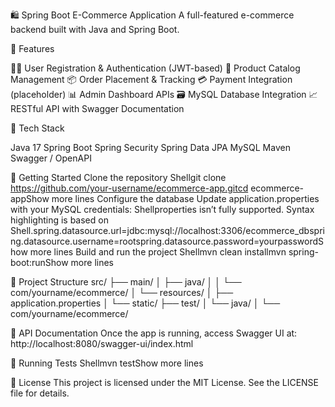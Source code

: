 🛍️ Spring Boot E-Commerce Application
A full-featured e-commerce backend built with Java and Spring Boot.

📌 Features

🧑‍💼 User Registration & Authentication (JWT-based)
🛒 Product Catalog Management
📦 Order Placement & Tracking
💳 Payment Integration (placeholder)
📊 Admin Dashboard APIs
🗃️ MySQL Database Integration
📈 RESTful API with Swagger Documentation


🧰 Tech Stack

Java 17
Spring Boot
Spring Security
Spring Data JPA
MySQL
Maven
Swagger / OpenAPI


🚀 Getting Started
Clone the repository
Shellgit clone https://github.com/your-username/ecommerce-app.gitcd ecommerce-appShow more lines
Configure the database
Update application.properties with your MySQL credentials:
Shellproperties isn’t fully supported. Syntax highlighting is based on Shell.spring.datasource.url=jdbc:mysql://localhost:3306/ecommerce_dbspring.datasource.username=rootspring.datasource.password=yourpasswordShow more lines
Build and run the project
Shellmvn clean installmvn spring-boot:runShow more lines

📂 Project Structure
src/
├── main/
│   ├── java/
│   │   └── com/yourname/ecommerce/
│   └── resources/
│       ├── application.properties
│       └── static/
├── test/
│   └── java/
│       └── com/yourname/ecommerce/


📄 API Documentation
Once the app is running, access Swagger UI at:
http://localhost:8080/swagger-ui/index.html


🧪 Running Tests
Shellmvn testShow more lines

📜 License
This project is licensed under the MIT License. See the LICENSE file for details.
